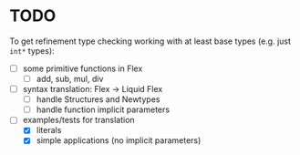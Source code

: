 # TODO


To get refinement type checking working with at least base types (e.g. just `int*` types):
- [ ] some primitive functions in Flex
    - [ ] add, sub, mul, div
- [ ] syntax translation: Flex -> Liquid Flex
    - [ ] handle Structures and Newtypes
    - [ ] handle function implicit parameters
- [ ] examples/tests for translation
    - [x] literals
    - [x] simple applications (no implicit parameters)
